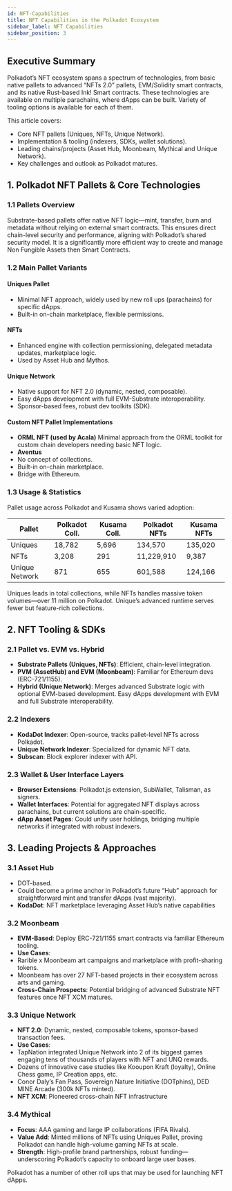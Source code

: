 ```yaml
---
id: NFT-Capabilities
title: NFT Capabilities in the Polkadot Ecosystem
sidebar_label: NFT Capabilities
sidebar_position: 3
---
```





## Executive Summary


Polkadot’s NFT ecosystem spans a spectrum of technologies, from basic native pallets to advanced “NFTs 2.0” pallets, EVM/Solidity smart contracts, and its native Rust-based Ink! Smart contracts. These technologies are available on multiple parachains, where dApps can be built. Variety of tooling options is available for each of them.


This article covers:


- Core NFT pallets (Uniques, NFTs, Unique Network).
- Implementation & tooling (indexers, SDKs, wallet solutions).
- Leading chains/projects (Asset Hub, Moonbeam, Mythical and Unique Network).
- Key challenges and outlook as Polkadot matures.


## 1. Polkadot NFT Pallets & Core Technologies


### 1.1 Pallets Overview


Substrate-based pallets offer native NFT logic—mint, transfer, burn and metadata without relying on external smart contracts. This ensures direct chain-level security and performance, aligning with Polkadot’s shared security model. It is a significantly more efficient way to create and manage Non Fungible Assets then Smart Contracts.


### 1.2 Main Pallet Variants


#### Uniques Pallet


- Minimal NFT approach, widely used by new roll ups (parachains) for specific dApps.
- Built-in on-chain marketplace, flexible permissions.


#### NFTs


- Enhanced engine with collection permissioning, delegated metadata updates, marketplace logic.
- Used by Asset Hub and Mythos.


#### Unique Network


- Native support for NFT 2.0 (dynamic, nested, composable).
- Easy dApps development with full EVM-Substrate interoperability.
- Sponsor-based fees, robust dev toolkits (SDK).


#### Custom NFT Pallet Implementations


- **ORML NFT (used by Acala)** 
 Minimal approach from the ORML toolkit for custom chain developers needing basic NFT logic.
- **Aventus** 
 - No concept of collections.
 - Built-in on-chain marketplace.
 - Bridge with Ethereum.


### 1.3 Usage & Statistics


Pallet usage across Polkadot and Kusama shows varied adoption:


| Pallet         | Polkadot Coll. | Kusama Coll. | Polkadot NFTs | Kusama NFTs |
|----------------|----------------|--------------|---------------|-------------|
| Uniques        | 18,782         | 5,696        | 134,570       | 135,020     |
| NFTs           | 3,208          | 291          | 11,229,910    | 9,387       |
| Unique Network | 871            | 655          | 601,588       | 124,166     |


Uniques leads in total collections, while NFTs handles massive token volumes—over 11 million on Polkadot. Unique’s advanced runtime serves fewer but feature-rich collections.


## 2. NFT Tooling & SDKs


### 2.1 Pallet vs. EVM vs. Hybrid


- **Substrate Pallets (Uniques, NFTs)**: Efficient, chain-level integration.
- **PVM (AssetHub) and EVM (Moonbeam)**: Familiar for Ethereum devs (ERC-721/1155).
- **Hybrid (Unique Network)**: Merges advanced Substrate logic with optional EVM-based development. Easy dApps development with EVM and full Substrate interoperability.


### 2.2 Indexers


- **KodaDot Indexer**: Open-source, tracks pallet-level NFTs across Polkadot.
- **Unique Network Indexer**: Specialized for dynamic NFT data.
- **Subscan**: Block explorer indexer with API.


### 2.3 Wallet & User Interface Layers


- **Browser Extensions**: Polkadot.js extension, SubWallet, Talisman, as signers.
- **Wallet Interfaces**: Potential for aggregated NFT displays across parachains, but current solutions are chain-specific.
- **dApp Asset Pages**: Could unify user holdings, bridging multiple networks if integrated with robust indexers.




## 3. Leading Projects & Approaches


### 3.1 Asset Hub


- DOT-based.
- Could become a prime anchor in Polkadot’s future “Hub” approach for straightforward mint and transfer dApps (vast majority).
- **KodaDot**: NFT marketplace leveraging Asset Hub’s native capabilities


### 3.2 Moonbeam


- **EVM-Based**: Deploy ERC-721/1155 smart contracts via familiar Ethereum tooling.
- **Use Cases**: 
 - Rarible x Moonbeam art campaigns and marketplace with profit-sharing tokens.
 - Moonbeam has over 27 NFT-based projects in their ecosystem across arts and gaming.
- **Cross-Chain Prospects**: Potential bridging of advanced Substrate NFT features once NFT XCM matures.


### 3.3 Unique Network


- **NFT 2.0**: Dynamic, nested, composable tokens, sponsor-based transaction fees.
- **Use Cases**: 
 - TapNation integrated Unique Network into 2 of its biggest games engaging tens of thousands of players with NFT and UNQ rewards.
 - Dozens of innovative case studies like Kooupon Kraft (loyalty), Online Chess game, IP Creation apps, etc.
 - Conor Daly’s Fan Pass, Sovereign Nature Initiative (DOTphins), DED MINE Arcade (300k NFTs minted).
- **NFT XCM**: Pioneered cross-chain NFT infrastructure


### 3.4 Mythical


- **Focus**: AAA gaming and large IP collaborations (FIFA Rivals).
- **Value Add**: Minted millions of NFTs using Uniques Pallet, proving Polkadot can handle high-volume gaming NFTs at scale.
- **Strength**: High-profile brand partnerships, robust funding—underscoring Polkadot’s capacity to onboard large user bases.


Polkadot has a number of other roll ups that may be used for launching NFT dApps.


